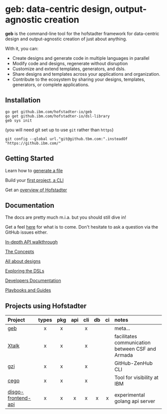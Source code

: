 # geb: data-centric design, output-agnostic creation

__geb__ is the command-line tool for the hofstadter
framework for data-centric design and output-agnostic creation
of just about anything.

With it, you can:

- Create designs and generate code in multiple languages in parallel
- Modify code and designs, regenerate without disruption
- Customize and extend templates, generators, and dsls.
- Share designs and templates across your applications and organization.
- Contribute to the ecosystem by sharing your designs, templates, generators, or complete applications.


## Installation

```
go get github.ibm.com/hofstadter-io/geb
go get github.ibm.com/hofstadter-io/dsl-library
geb sys init
```

(you will need git set up to use `git` rather than `https`)

`git config --global url."git@github.tbm.com:".insteadOf "https://github.ibm.com/"`


## Getting Started

Learn how to [generate a file](./docs/getting-started/file.md)

Build your [first project, a CLI](./docs/getting-started/cli.md)

Get an [overview of Hofstadter](./docs/getting-started/overview.md)

## Documentation

The docs are pretty much m.i.a. but you should still dive in!

Get a feel [here](./docs) for what is to come.
Don't hesitate to ask a question via the GitHub issues either.

[In-depth API walkthrough](./docs/walkthrough) 

[The Concepts](./docs/concepts)

[All about designs](./docs/designs)

[Exploring the DSLs](./docs/explore)

[Developers Documentation](./doc/develop)

[Playbooks and Guides](./docs/guides)

## Projects using Hofstadter

| Project                                                           | types | pkg | api | cli | db  | ci  | notes |
|:--------                                                          |:-----:|:---:|:---:|:---:|:---:|:---:|:------|
| [geb](https://github.ibm.com/hofstadter-io/geb)                   |   x   |  x  |     |  x  |     |     | meta... |
| [Xtalk](https://github.ibm.com/krobots/k8s-csf-xtalk)             |   x   |  x  |     |  x  |     |     | facilitates communication between CSF and Armada |
| [gzi](https://github.ibm.com/hofstadter-io/gzi)                   |   x   |  x  |     |  x  |     |     | GitHub-ZenHub CLI |
| [cego](https://github.ibm.com/hofstadter-io/cego)                 |   x   |  x  |     |  x  |     |     | Tool for visibility at IBM |
| [disgo-frontend-api](https://github.ibm.com/hofstadter-io/geb)    |   x   |  x  |  x  |  x  |  x  |  x  | experimental golang api server |

